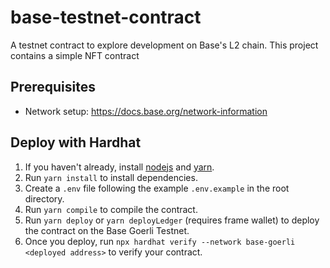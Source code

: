 # base-testnet-contract

A testnet contract to explore development on Base's L2 chain. This project contains a simple NFT contract

## Prerequisites

- Network setup: https://docs.base.org/network-information

## Deploy with Hardhat

1. If you haven't already, install [nodejs](https://nodejs.org/en/download/) and [yarn](https://classic.yarnpkg.com/lang/en/docs/install).
2. Run `yarn install` to install dependencies.
3. Create a `.env` file following the example `.env.example` in the root directory.
4. Run `yarn compile` to compile the contract.
5. Run `yarn deploy` or `yarn deployLedger` (requires frame wallet) to deploy the contract on the Base Goerli Testnet.
6. Once you deploy, run `npx hardhat verify --network base-goerli <deployed address>` to verify your contract.
